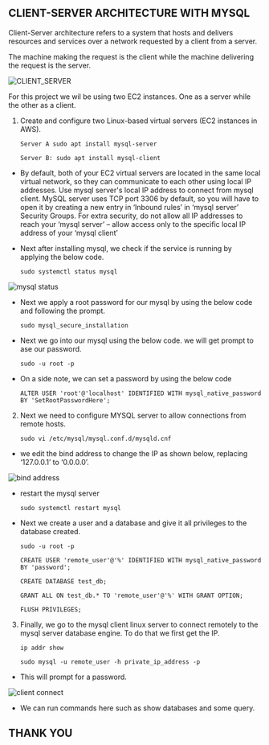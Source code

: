 ## **CLIENT-SERVER ARCHITECTURE WITH MYSQL**

Client-Server architecture refers to a system that hosts and delivers resources and services over a network requested by a client from a server.

The machine making the request is the client while the machine delivering the request is the server.

![CLIENT_SERVER](./client_server.PNG)

For this project we wil be using two EC2 instances. One as a server while the other as a client.

1. Create and configure two Linux-based virtual servers (EC2 instances in AWS).

    `Server A sudo apt install mysql-server`
    
    `Server B: sudo apt install mysql-client`

- By default, both of your EC2 virtual servers are located in the same local virtual network, so they can communicate to each other using local IP addresses. Use mysql server's local IP address to connect from mysql client. MySQL server uses TCP port 3306 by default, so you will have to open it by creating a new entry in ‘Inbound rules’ in ‘mysql server’ Security Groups. For extra security, do not allow all IP addresses to reach your ‘mysql server’ – allow access only to the specific local IP address of your ‘mysql client’

- Next after installing mysql, we check if the service is running by applying the below code.

    `sudo systemctl status mysql`

![mysql status](./mysl%20status.PNG)

- Next we apply a root password for our mysql by using the below code and following the prompt.

    `sudo mysql_secure_installation`

- Next we go into our mysql using the below code. we will get prompt to ase our password.

    `sudo -u root -p`

- On a side note, we can set a password by using the below code

    `ALTER USER 'root'@'localhost' IDENTIFIED WITH mysql_native_password BY 'SetRootPasswordHere';`

2. Next we need to configure MYSQL server to allow connections from remote hosts.

    `sudo vi /etc/mysql/mysql.conf.d/mysqld.cnf`

- we edit the bind address to change the IP as shown below, replacing ‘127.0.0.1’ to ‘0.0.0.0’.

![bind address](./bind%20address.PNG)

- restart the mysql server

    `sudo systemctl restart mysql`

- Next we create a user and a database and give it all privileges to the database created.

    `sudo -u root -p`

    `CREATE USER 'remote_user'@'%' IDENTIFIED WITH mysql_native_password BY 'password';`

    `CREATE DATABASE test_db;`

    `GRANT ALL ON test_db.* TO 'remote_user'@'%' WITH GRANT OPTION;`

    `FLUSH PRIVILEGES;`


3. Finally, we go to the mysql client linux server to connect remotely to the mysql server database engine. To do that we first get the IP.

    `ip addr show`

    `sudo mysql -u remote_user -h private_ip_address -p`

- This will prompt for a password.

![client connect](./client%20connect.PNG)

- We can run commands here such as show databases and some query.

## **THANK YOU**